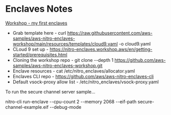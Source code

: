 # Enclaves Notes

[Workshop - my first enclaves](https://nitro-enclaves.workshop.aws/en/my-first-enclave/nitro-enclaves-cli.html)

* Grab template here - curl https://raw.githubusercontent.com/aws-samples/aws-nitro-enclaves-workshop/main/resources/templates/cloud9.yaml -o cloud9.yaml
* CLoud 9 set up - https://nitro-enclaves.workshop.aws/en/getting-started/prerequisites.html
* Cloning the workshop repo - git clone --depth 1 https://github.com/aws-samples/aws-nitro-enclaves-workshop.git
* Enclave resources - cat /etc/nitro_enclaves/allocator.yaml
* Enclaves CLI repo - https://github.com/aws/aws-nitro-enclaves-cli
* Default vsock-proxy allow list -  /etc/nitro_enclaves/vsock-proxy.yaml

To run the secure channel server sample...

nitro-cli run-enclave --cpu-count 2 --memory 2068 --eif-path secure-channel-example.eif --debug-mode